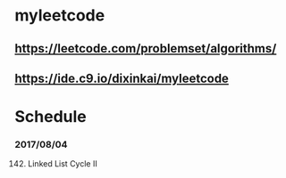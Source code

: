 # **myleetcode**

https://leetcode.com/problemset/algorithms/
---
https://ide.c9.io/dixinkai/myleetcode
---

# Schedule

### 2017/08/04 

142. Linked List Cycle II
